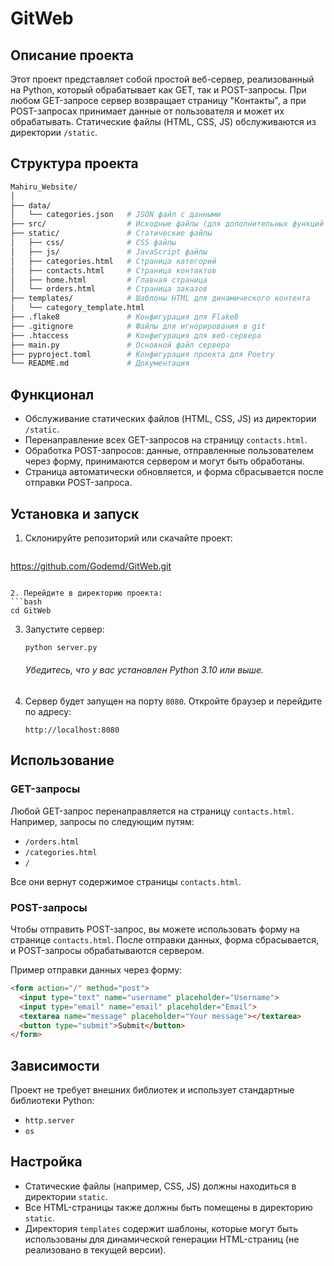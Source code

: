 # GitWeb

## Описание проекта

Этот проект представляет собой простой веб-сервер, реализованный на Python, который обрабатывает как GET, так и POST-запросы. При любом GET-запросе сервер возвращает страницу "Контакты", а при POST-запросах принимает данные от пользователя и может их обрабатывать. Статические файлы (HTML, CSS, JS) обслуживаются из директории `/static`.

## Структура проекта

```bash
Mahiru_Website/
│
├── data/
│   └── categories.json   # JSON файл с данными
├── src/                  # Исходные файлы (для дополнительных функций Backend-разработки)
├── static/               # Статические файлы
│   ├── css/              # CSS файлы
│   ├── js/               # JavaScript файлы
│   ├── categories.html   # Страница категорий
│   ├── contacts.html     # Страница контактов
│   ├── home.html         # Главная страница
│   └── orders.html       # Страница заказов
├── templates/            # Шаблоны HTML для динамического контента
│   └── category_template.html
├── .flake8               # Конфигурация для Flake8
├── .gitignore            # Файлы для игнорирования в git
├── .htaccess             # Конфигурация для веб-сервера
├── main.py               # Основной файл сервера
├── pyproject.toml        # Конфигурация проекта для Poetry
└── README.md             # Документация
```

## Функционал

- Обслуживание статических файлов (HTML, CSS, JS) из директории `/static`.
- Перенаправление всех GET-запросов на страницу `contacts.html`.
- Обработка POST-запросов: данные, отправленные пользователем через форму, принимаются сервером и могут быть обработаны.
- Страница автоматически обновляется, и форма сбрасывается после отправки POST-запроса.

## Установка и запуск

1. Склонируйте репозиторий или скачайте проект:
   ```bash
  https://github.com/Godemd/GitWeb.git
   ```

2. Перейдите в директорию проекта:
   ```bash
   cd GitWeb
   ```

3. Запустите сервер:
   ```bash
   python server.py
   ```
   ###### Убедитесь, что у вас установлен Python 3.10 или выше.

4. Сервер будет запущен на порту `8080`. Откройте браузер и перейдите по адресу:
   ```
   http://localhost:8080
   ```

## Использование

### GET-запросы

Любой GET-запрос перенаправляется на страницу `contacts.html`. Например, запросы по следующим путям:

- `/orders.html`
- `/categories.html`
- `/`

Все они вернут содержимое страницы `contacts.html`.

### POST-запросы

Чтобы отправить POST-запрос, вы можете использовать форму на странице `contacts.html`. После отправки данных, форма сбрасывается, и POST-запросы обрабатываются сервером.

Пример отправки данных через форму:

```html
<form action="/" method="post">
  <input type="text" name="username" placeholder="Username">
  <input type="email" name="email" placeholder="Email">
  <textarea name="message" placeholder="Your message"></textarea>
  <button type="submit">Submit</button>
</form>
```

## Зависимости

Проект не требует внешних библиотек и использует стандартные библиотеки Python:
- `http.server`
- `os`

## Настройка

- Статические файлы (например, CSS, JS) должны находиться в директории `static`.
- Все HTML-страницы также должны быть помещены в директорию `static`.
- Директория `templates` содержит шаблоны, которые могут быть использованы для динамической генерации HTML-страниц (не реализовано в текущей версии).
